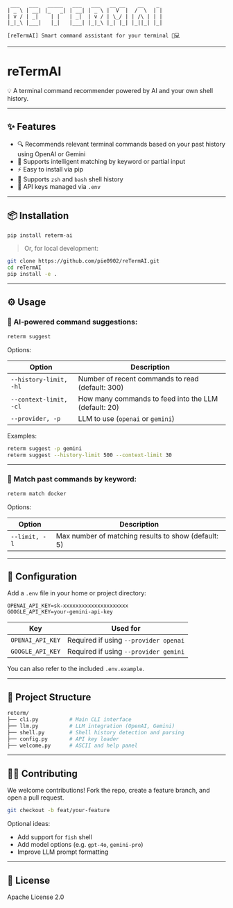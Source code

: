 ```
 ___   ___   _____   ___   ___   __ __    __    _
| _ \ | __| |_   _| | __| | _ \ |  V  |  /  \  | |
| v / | _|    | |   | _|  | v / | \_/ | | /\ | | |
|_|_\ |___|   |_|   |___| |_|_\ |_| |_| |_||_| |_|

[reTermAI] Smart command assistant for your terminal 🧠💻
```

---

# reTermAI

💡 A terminal command recommender powered by AI and your own shell history.

---

## ✨ Features

- 🔍 Recommends relevant terminal commands based on your past history using OpenAI or Gemini
- 🧠 Supports intelligent matching by keyword or partial input
- ⚡ Easy to install via pip
- 🐚 Supports `zsh` and `bash` shell history
- 🔐 API keys managed via `.env`

---

## 📦 Installation

```bash
pip install reterm-ai
```

> Or, for local development:

```bash
git clone https://github.com/pie0902/reTermAI.git
cd reTermAI
pip install -e .
```

---

## ⚙️ Usage

### 🔮 AI-powered command suggestions:

```bash
reterm suggest
```

Options:

| Option                 | Description                                          |
| ---------------------- | ---------------------------------------------------- |
| `--history-limit, -hl` | Number of recent commands to read (default: 300)     |
| `--context-limit, -cl` | How many commands to feed into the LLM (default: 20) |
| `--provider, -p`       | LLM to use (`openai` or `gemini`)                    |

Examples:

```bash
reterm suggest -p gemini
reterm suggest --history-limit 500 --context-limit 30
```

---

### 🔎 Match past commands by keyword:

```bash
reterm match docker
```

Options:

| Option        | Description                                         |
| ------------- | --------------------------------------------------- |
| `--limit, -l` | Max number of matching results to show (default: 5) |

---

## 🔐 Configuration

Add a `.env` file in your home or project directory:

```env
OPENAI_API_KEY=sk-xxxxxxxxxxxxxxxxxxxxx
GOOGLE_API_KEY=your-gemini-api-key
```

| Key              | Used for                              |
| ---------------- | ------------------------------------- |
| `OPENAI_API_KEY` | Required if using `--provider openai` |
| `GOOGLE_API_KEY` | Required if using `--provider gemini` |

You can also refer to the included `.env.example`.

---

## 📂 Project Structure

```bash
reterm/
├── cli.py          # Main CLI interface
├── llm.py          # LLM integration (OpenAI, Gemini)
├── shell.py        # Shell history detection and parsing
├── config.py       # API key loader
├── welcome.py      # ASCII and help panel
```

---

## 🧑‍💻 Contributing

We welcome contributions! Fork the repo, create a feature branch, and open a pull request.

```bash
git checkout -b feat/your-feature
```

Optional ideas:

- Add support for `fish` shell
- Add model options (e.g. `gpt-4o`, `gemini-pro`)
- Improve LLM prompt formatting

---

## 📄 License

Apache License 2.0
